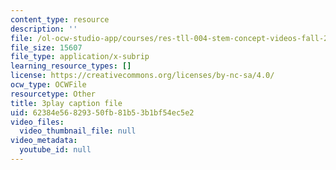 ```yaml
---
content_type: resource
description: ''
file: /ol-ocw-studio-app/courses/res-tll-004-stem-concept-videos-fall-2013/62384e56829350fb81b53b1bf54ec5e2_0BDi0d1j7u0.vtt
file_size: 15607
file_type: application/x-subrip
learning_resource_types: []
license: https://creativecommons.org/licenses/by-nc-sa/4.0/
ocw_type: OCWFile
resourcetype: Other
title: 3play caption file
uid: 62384e56-8293-50fb-81b5-3b1bf54ec5e2
video_files:
  video_thumbnail_file: null
video_metadata:
  youtube_id: null
---
```

